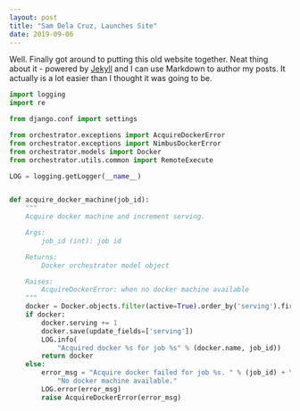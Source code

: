 ```yaml
---
layout: post
title: "Sam Dela Cruz, Launches Site"
date: 2019-09-06
---
```


Well. Finally got around to putting this old website together. Neat thing about it - powered by [Jekyll](http://jekyllrb.com) and I can use Markdown to author my posts. It actually is a lot easier than I thought it was going to be.

```python
import logging
import re

from django.conf import settings

from orchestrator.exceptions import AcquireDockerError
from orchestrator.exceptions import NimbusDockerError
from orchestrator.models import Docker
from orchestrator.utils.common import RemoteExecute

LOG = logging.getLogger(__name__)


def acquire_docker_machine(job_id):
    """
    Acquire docker machine and increment serving.

    Args:
        job_id (int): job id

    Returns:
        Docker orchestrator model object

    Raises:
        AcquireDockerError: when no docker machine available
    """
    docker = Docker.objects.filter(active=True).order_by('serving').first()
    if docker:
        docker.serving += 1
        docker.save(update_fields=['serving'])
        LOG.info(
            "Acquired docker %s for job %s" % (docker.name, job_id))
        return docker
    else:
        error_msg = "Acquire docker failed for job %s. " % (job_id) + \
            "No docker machine available."
        LOG.error(error_msg)
        raise AcquireDockerError(error_msg)
```
